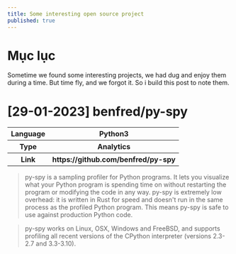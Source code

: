 ```yaml
---
title: Some interesting open source project
published: true
---
```


# [](#header-1) Mục lục

Sometime we found some interesting projects, we had dug and enjoy them during a time. 
But time fly, and we forgot it. So i build this post to note them. 

# [](#header-1) [29-01-2023] benfred/py-spy
<table>
    <tr>
        <th>Language</th>
        <th>Python3</th>
    </tr>
    <tr>
        <th>Type</th>
        <th>Analytics</th>
    </tr>
    <tr>
        <th>Link</th>
        <th>https://github.com/benfred/py-spy</th>
    </tr>
</table>

> py-spy is a sampling profiler for Python programs. It lets you visualize what your Python program is spending time on without restarting the program or modifying the code in any way. py-spy is extremely low overhead: it is written in Rust for speed and doesn't run in the same process as the profiled Python program. This means py-spy is safe to use against production Python code.

> py-spy works on Linux, OSX, Windows and FreeBSD, and supports profiling all recent versions of the CPython interpreter (versions 2.3-2.7 and 3.3-3.10).


